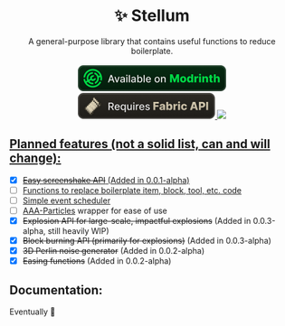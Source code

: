 <h1 align="center">✨ Stellum<br></h1>
<p align="center">A general-purpose library that contains useful functions to reduce boilerplate.<br><br>
<a href="https://modrinth.com/mod/stellum"><img src="https://github.com/intergrav/devins-badges/blob/v3/assets/compact/available/modrinth_46h.png?raw=true"/></a>
<a href="https://modrinth.com/mod/fabric-api"><img src="https://github.com/intergrav/devins-badges/blob/v3/assets/compact/requires/fabric-api_46h.png?raw=true"/>
<img src="https://github.com/intergrav/devins-badges/blob/v3/assets/compact/unsupported/forge_46h.png?raw=true"/>
</p>

## Planned features (not a solid list, can and will change):

-   [x] ~~Easy screenshake API~~ (Added in 0.0.1-alpha)
-   [ ] Functions to replace boilerplate item, block, tool, etc. code
-   [ ] Simple event scheduler
-   [ ] [AAA-Particles](https://modrinth.com/mod/aaa-particles) wrapper for ease of use
-   [x] ~~Explosion API for large-scale, impactful explosions~~ (Added in 0.0.3-alpha, still heavily WIP)
-   [x] ~~Block burning API (primarily for explosions)~~ (Added in 0.0.3-alpha)
-   [x] ~~3D Perlin noise generator~~ (Added in 0.0.2-alpha)
-   [x] ~~Easing functions~~ (Added in 0.0.2-alpha)

## Documentation:

Eventually 🥲
